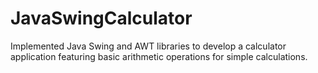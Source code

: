 # JavaSwingCalculator
Implemented Java Swing and AWT libraries to develop a calculator application featuring basic arithmetic operations for simple calculations.
